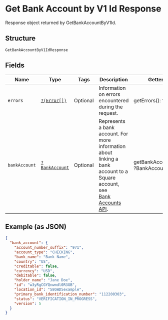 
# Get Bank Account by V1 Id Response

Response object returned by GetBankAccountByV1Id.

## Structure

`GetBankAccountByV1IdResponse`

## Fields

| Name | Type | Tags | Description | Getter | Setter |
|  --- | --- | --- | --- | --- | --- |
| `errors` | [`?(Error[])`](../../doc/models/error.md) | Optional | Information on errors encountered during the request. | getErrors(): ?array | setErrors(?array errors): void |
| `bankAccount` | [`?BankAccount`](../../doc/models/bank-account.md) | Optional | Represents a bank account. For more information about<br>linking a bank account to a Square account, see<br>[Bank Accounts API](https://developer.squareup.com/docs/bank-accounts-api). | getBankAccount(): ?BankAccount | setBankAccount(?BankAccount bankAccount): void |

## Example (as JSON)

```json
{
  "bank_account": {
    "account_number_suffix": "971",
    "account_type": "CHECKING",
    "bank_name": "Bank Name",
    "country": "US",
    "creditable": false,
    "currency": "USD",
    "debitable": false,
    "holder_name": "Jane Doe",
    "id": "w3yRgCGYQnwmdl0R3GB",
    "location_id": "S8GWD5example",
    "primary_bank_identification_number": "112200303",
    "status": "VERIFICATION_IN_PROGRESS",
    "version": 5
  }
}
```

